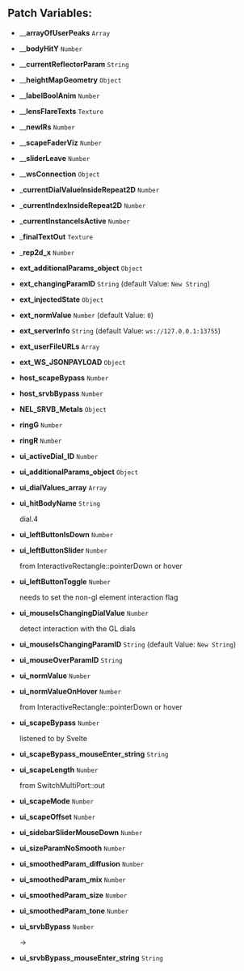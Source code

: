 ## Patch Variables:

* ____arrayOfUserPeaks__ ```Array```
* ____bodyHitY__ ```Number```
* ____currentReflectorParam__ ```String```
* ____heightMapGeometry__ ```Object```
* ____labelBoolAnim__ ```Number```
* ____lensFlareTexts__ ```Texture```
* ____newIRs__ ```Number```
* ____scapeFaderViz__ ```Number```
* ____sliderLeave__ ```Number```
* ____wsConnection__ ```Object```
* ___currentDialValueInsideRepeat2D__ ```Number```
* ___currentIndexInsideRepeat2D__ ```Number```
* ___currentInstanceIsActive__ ```Number```
* ___finalTextOut__ ```Texture```
* ___rep2d_x__ ```Number```
* __ext_additionalParams_object__ ```Object```
* __ext_changingParamID__ ```String``` (default Value: `New String`)
* __ext_injectedState__ ```Object```
* __ext_normValue__ ```Number``` (default Value: `0`)
* __ext_serverInfo__ ```String``` (default Value: `ws://127.0.0.1:13755`)
* __ext_userFileURLs__ ```Array```
* __ext_WS_JSONPAYLOAD__ ```Object```
* __host_scapeBypass__ ```Number```
* __host_srvbBypass__ ```Number```
* __NEL_SRVB_Metals__ ```Object```
* __ringG__ ```Number```
* __ringR__ ```Number```
* __ui_activeDial_ID__ ```Number```
* __ui_additionalParams_object__ ```Object```
* __ui_dialValues_array__ ```Array```
* __ui_hitBodyName__ ```String```

  dial.4

* __ui_leftButtonIsDown__ ```Number```
* __ui_leftButtonSlider__ ```Number```

  from InteractiveRectangle::pointerDown or hover

* __ui_leftButtonToggle__ ```Number```

  needs to set the non-gl element
  interaction flag

* __ui_mouseIsChangingDialValue__ ```Number```

  detect interaction with the GL dials

* __ui_mouseIsChangingParamID__ ```String``` (default Value: `New String`)
* __ui_mouseOverParamID__ ```String```
* __ui_normValue__ ```Number```
* __ui_normValueOnHover__ ```Number```

  from InteractiveRectangle::pointerDown or hover

* __ui_scapeBypass__ ```Number```

  listened to by Svelte

* __ui_scapeBypass_mouseEnter_string__ ```String```
* __ui_scapeLength__ ```Number```

  from SwitchMultiPort::out

* __ui_scapeMode__ ```Number```
* __ui_scapeOffset__ ```Number```
* __ui_sidebarSliderMouseDown__ ```Number```
* __ui_sizeParamNoSmooth__ ```Number```
* __ui_smoothedParam_diffusion__ ```Number```
* __ui_smoothedParam_mix__ ```Number```
* __ui_smoothedParam_size__ ```Number```
* __ui_smoothedParam_tone__ ```Number```
* __ui_srvbBypass__ ```Number```

  ->

* __ui_srvbBypass_mouseEnter_string__ ```String```

